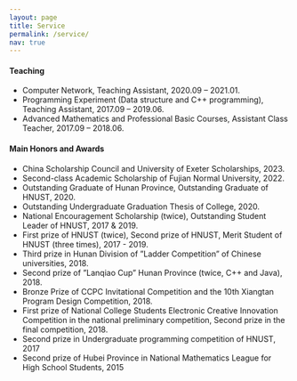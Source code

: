```yaml
---
layout: page
title: Service
permalink: /service/
nav: true
---
```


<!-- #### Academic service

- Journal editorship:
  - Editorial board of young scientist, Journal of Computer Science and Technology (JCST) 
- Conference organizer:
  - IJCAI 2019 Publicity co-chair
  - ICDM 2019 transfer learning session chair
- Conference senior member/area chair:
  - AAAI 2023 senior PC
- Conference PC member: 
  - ML area: ICML (2022, 2021, 2020); NeurIPS (2022, 2021, 2020); ICLR (2023, 2022, 2021)
  - AI area: AAAI (2023, 2022, 2021, 2020); IJCAI (2022)
  - CV area: CVPR (2022, 2021); ICCV (2021); ECCV (2022)
  - DM area: KDD (2021); WWW (2022, 2021); SDM (2023, 2022); WSDM (2023)
  - HCI area: UbiComp/IMWUT (2022, 2021, 2020, 2019); CHI (2021, 2019); IEEE VAST (2020)
- Journal reviewer: TPAMI, AI Journal, TKDE, TMLR, TNNLS, TMM, TIP, TMC, ACM CSUR, ACM TIST, IEEE TBD, Knowledge-Based Systems, Neurocomputing, Pervasive and Mobile Computing.
- Membership: 
  - Member of CCF technical committee pervasive computing (TCPC)
  - Member of human computer interaction (TCHCI)
  - CCF member. -->
#### Teaching

- Computer Network, Teaching Assistant, 2020.09 – 2021.01.
- Programming Experiment (Data structure and C++ programming), Teaching Assistant, 2017.09 – 2019.06.
- Advanced Mathematics and Professional Basic Courses, Assistant Class Teacher, 2017.09 – 2018.06.

#### Main Honors and Awards

- China Scholarship Council and University of Exeter Scholarships, 2023.
- Second-class Academic Scholarship of Fujian Normal University, 2022.
- Outstanding Graduate of Hunan Province, Outstanding Graduate of HNUST, 2020.
- Outstanding Undergraduate Graduation Thesis of College, 2020.
- National Encouragement Scholarship (twice), Outstanding Student Leader of HNUST, 2017 & 2019.
- First prize of HNUST (twice), Second prize of HNUST, Merit Student of HNUST (three times), 2017 - 2019.
- Third prize in Hunan Division of ”Ladder Competition” of Chinese universities, 2018.
- Second prize of ”Lanqiao Cup” Hunan Province (twice, C++ and Java), 2018.
- Bronze Prize of CCPC Invitational Competition and the 10th Xiangtan Program Design Competition, 2018.
- First prize of National College Students Electronic Creative Innovation Competition in the national preliminary competition, Second prize in the final competition, 2018.
- Second prize in Undergraduate programming competition of HNUST, 2017
- Second prize of Hubei Province in National Mathematics League for High School Students, 2015
